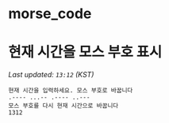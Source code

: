 # morse_code
# 현재 시간을 모스 부호 표시
<!-- MORSE_TIME_START -->
_Last updated: `13:12` (KST)_

```
현재 시간을 입력하세요. 모스 부호로 바꿉니다
.---- ...-- .---- ..---
모스 부호를 다시 현재 시간으로 바꿉니다
1312
```
<!-- MORSE_TIME_END -->
